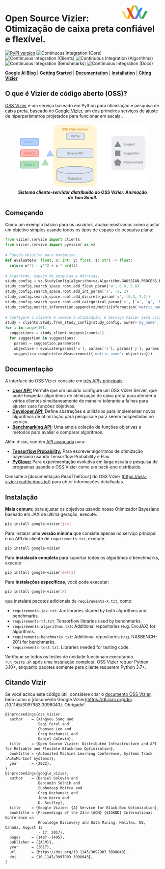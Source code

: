 <figure>
<img src="docs/assets/vizier_logo2.png" width=20% align="right"/>
</figure>

# Open Source Vizier: Otimização de caixa preta confiável e flexível.
[![PyPI version](https://badge.fury.io/py/google-vizier.svg)](https://badge.fury.io/py/google-vizier)
![Continuous Integration (Core)](https://github.com/google/vizier/workflows/pytest_core/badge.svg)
![Continuous Integration (Clients)](https://github.com/google/vizier/workflows/pytest_clients/badge.svg)
![Continuous Integration (Algorithms)](https://github.com/google/vizier/workflows/pytest_algorithms/badge.svg)
![Continuous Integration (Benchmarks)](https://github.com/google/vizier/workflows/pytest_benchmarks/badge.svg)
![Continuous Integration (Docs)](https://github.com/google/vizier/workflows/docs/badge.svg)

  [**Google AI Blog**](https://ai.googleblog.com/2023/02/open-source-vizier-towards-reliable-and.html)
| [**Getting Started**](#getting_started)
| [**Documentation**](#documentation)
| [**Installation**](#installation)
| [**Citing Vizier**](#citing_vizier)

## O que é Vizier de código aberto (OSS)?
[OSS Vizier](https://arxiv.org/abs/2207.13676) é um serviço baseado em Python para otimização e pesquisa de caixa preta, baseado no [Google Vizier](https://dl.acm.org/doi/10.1145/3097983.3098043), um dos primeiros serviços de ajuste de hiperparâmetros projetados para funcionar em escala .
<figure>
<p align="center" width=65%>
<img src="docs/assets/oss_vizier_service.gif"/>
  <br>
  <em><b>Sistema cliente-servidor distribuído do OSS Vizier. Animação de Tom Small.</b></em>
</p>
</figure>

## Começando <a name="getting_started"></a>
Como um exemplo básico para os usuários, abaixo mostramos como ajustar um objetivo simples usando todos os tipos de espaço de pesquisa plana:

```python
from vizier.service import clients
from vizier.service import pyvizier as vz

# Função objetivo para maximizar.
def evaluate(w: float, x: int, y: float, z: str) -> float:
  return w**2 - y**2 + x * ord(z)

# Algoritmo, espaço de pesquisa e métricas.
study_config = vz.StudyConfig(algorithm=vz.Algorithm.GAUSSIAN_PROCESS_BANDIT)
study_config.search_space.root.add_float_param('w', 0.0, 5.0)
study_config.search_space.root.add_int_param('x', -2, 2)
study_config.search_space.root.add_discrete_param('y', [0.3, 7.2])
study_config.search_space.root.add_categorical_param('z', ['a', 'g', 'k'])
study_config.metric_information.append(vz.MetricInformation('metric_name', goal=vz.ObjectiveMetricGoal.MAXIMIZE))

# Configure o cliente e comece a otimização. O Serviço Vizier será criado implicitamente.
study = clients.Study.from_study_config(study_config, owner='my_name', study_id='example')
for i in range(10):
  suggestions = study_client.suggest(count=1)
  for suggestion in suggestions:
    params = suggestion.parameters
    objective = evaluate(params['w'], params['x'], params['y'], params['z'])
    suggestion.complete(vz.Measurement({'metric_name': objective}))
```

## Documentação <a name="documentation"></a>
A interface do OSS Vizier consiste em [três APIs principais](https://oss-vizier.readthedocs.io/en/latest/guides/index.html):

* [**User API:**](https://oss-vizier.readthedocs.io/en/latest/guides/index.html#for-users) Permite que um usuário configure um OSS Vizier Server, que pode hospedar algoritmos de otimização de caixa preta para atender a vários clientes simultaneamente de maneira tolerante a falhas para ajustar suas funções objetivas.
* [**Developer API:**](https://oss-vizier.readthedocs.io/en/latest/guides/index.html#for-developers) Define abstrações e utilitários para implementar novos algoritmos de otimização para pesquisa e para serem hospedados no serviço.
* [**Benchmarking API:**](https://oss-vizier.readthedocs.io/en/latest/guides/index.html#for-benchmarking) Uma ampla coleção de funções objetivas e métodos para avaliar e comparar algoritmos.

Além disso, contém [API avançada](https://oss-vizier.readthedocs.io/en/latest/advanced_topics/index.html) para:

* [**Tensorflow Probability:**](https://oss-vizier.readthedocs.io/en/latest/advanced_topics/index.html#tensorflow-probability) Para escrever algoritmos de otimização bayesiana usando Tensorflow Probability e Flax.
* [**PyGlove:**](https://oss-vizier.readthedocs.io/en/latest/advanced_topics/index.html#pyglove) Para experimentação evolutiva em larga escala e pesquisa de programas usando o OSS Vizier como um back-end distribuído.

Consulte a [documentação ReadTheDocs] do OSS Vizier (https://oss-vizier.readthedocs.io/) para obter informações detalhadas.

## Instalação <a name="installation"></a>
**Mais comum:** para ajustar os objetivos usando nosso Otimizador Bayesiano baseado em JAX de última geração, execute:

```bash
pip install google-vizier[jax]
```

Para instalar uma **versão mínima** que consiste apenas no serviço principal e na API do cliente de `requirements.txt`, execute:

```bash
pip install google-vizier
```

Para **instalação completa** para suportar todos os algoritmos e benchmarks, execute:

```bash
pip install google-vizier[extra]
```

Para **instalações específicas**, você pode executar:

```bash
pip install google-vizier[X]
```

que instalará pacotes adicionais de `requirements-X.txt`, como:

* `requirements-jax.txt`: Jax libraries shared by both algorithms and benchmarks.
* `requirements-tf.txt`: Tensorflow libraries used by benchmarks.
* `requirements-algorithms.txt`: Additional repositories (e.g. EvoJAX) for algorithms.
* `requirements-benchmarks.txt`: Additional repositories (e.g. NASBENCH-201) for benchmarks.
* `requirements-test.txt`: Libraries needed for testing code.

Verifique se todos os testes de unidade funcionam executando `run_tests.sh` após uma instalação completa. OSS Vizier requer Python 3.10+, enquanto pacotes somente para cliente requerem Python 3.7+.

## Citando Vizir <a name="citing_vizier"></a>
Se você achou este código útil, considere citar o [documento OSS Vizier](https://arxiv.org/abs/2207.13676), bem como o [documento Google Vizier](https://dl.acm.org/doi /10.1145/3097983.3098043). Obrigado!

```
@inproceedings{oss_vizier,
  author    = {Xingyou Song and
               Sagi Perel and
               Chansoo Lee and
               Greg Kochanski and
               Daniel Golovin},
  title     = {Open Source Vizier: Distributed Infrastructure and API for Reliable and Flexible Black-box Optimization},
  booktitle = {Automated Machine Learning Conference, Systems Track (AutoML-Conf Systems)},
  year      = {2022},
}
@inproceedings{google_vizier,
  author    = {Daniel Golovin and
               Benjamin Solnik and
               Subhodeep Moitra and
               Greg Kochanski and
               John Karro and
               D. Sculley},
  title     = {Google Vizier: {A} Service for Black-Box Optimization},
  booktitle = {Proceedings of the 23rd {ACM} {SIGKDD} International Conference on
               Knowledge Discovery and Data Mining, Halifax, NS, Canada, August 13
               - 17, 2017},
  pages     = {1487--1495},
  publisher = {{ACM}},
  year      = {2017},
  url       = {https://doi.org/10.1145/3097983.3098043},
  doi       = {10.1145/3097983.3098043},
}
```
